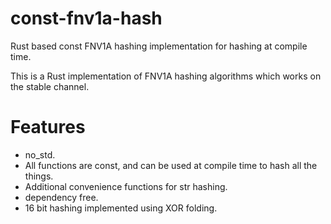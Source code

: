# const-fnv1a-hash
Rust based const FNV1A hashing implementation for hashing at compile time. 

This is a Rust implementation of FNV1A hashing algorithms which works on the stable channel.

# Features
- no_std.
- All functions are const, and can be used at compile time to hash all the things.
- Additional convenience functions for str hashing.
- dependency free.
- 16 bit hashing implemented using XOR folding.